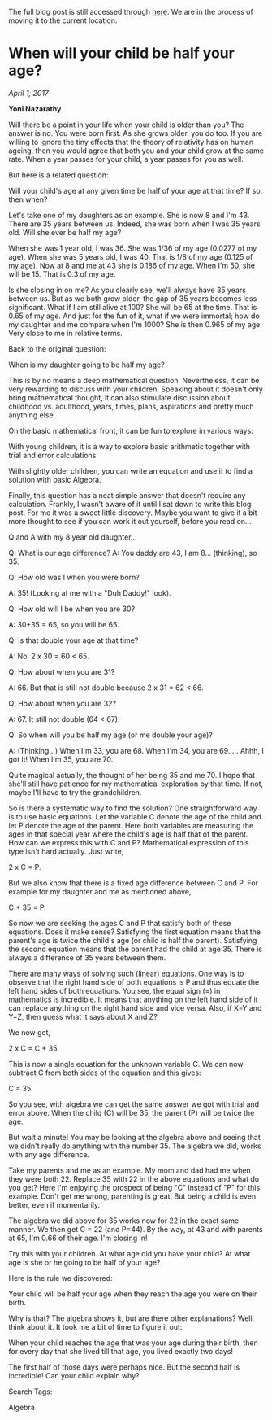 The full blog post is still accessed through [here](https://www.1onepsilon.com/single-post/2017/04/01/When-will-your-child-be-half-your-age/). We are in the process of moving it to the current location.

# When will your child be half your age?
*April 1, 2017*


**Yoni Nazarathy**


Will there be a point in your life when your child is older than you? The answer is no. You were born first. As she grows older, you do too. If you are willing to ignore the tiny effects that the theory of relativity has on human ageing, then you would agree that both you and your child grow at the same rate. When a year passes for your child, a year passes for you as well.

 

But here is a related question:

 

Will your child's age at any given time be half of your age at that time? If so, then when?

 

Let's take one of my daughters as an example. She is now 8 and I'm 43. There are 35 years between us. Indeed, she was born when I was 35 years old. Will she ever be half my age?

 

When she was 1 year old, I was 36. She was 1/36 of my age (0.0277 of my age). When she was 5 years old, I was 40. That is 1/8 of my age (0.125 of my age). Now at 8 and me at 43 she is 0.186 of my age. When I'm 50, she will be 15. That is 0.3 of my age.

 

Is she closing in on me? As you clearly see, we'll always have 35 years between us. But as we both grow older, the gap of 35 years becomes less significant. What if I am still alive at 100? She will be 65 at the time. That is 0.65 of my age. And just for the fun of it, what if we were immortal; how do my daughter and me compare when I'm 1000? She is then 0.965 of my age. Very close to me in relative terms.

 

Back to the original question:

 

When is my daughter going to be half my age?

This is by no means a deep mathematical question. Nevertheless, it can be very rewarding to discuss with your children. Speaking about it doesn't only bring mathematical thought, it can also stimulate discussion about childhood vs. adulthood, years, times, plans, aspirations and pretty much anything else.

 

On the basic mathematical front, it can be fun to explore in various ways: 

With young children, it is a way to explore basic arithmetic together with trial and error calculations.

With slightly older children, you can write an equation and use it to find a solution with basic Algebra.

Finally, this question has a neat simple answer that doesn't require any calculation. Frankly, I wasn't aware of it until I sat down to write this blog post. For me it was a sweet little discovery. Maybe you want to give it a bit more thought to see if you can work it out yourself, before you read on...

Q and A with my 8 year old daughter...

 

Q: What is our age difference?
A: You daddy are 43, I am 8... (thinking), so 35.

Q: How old was I when you were born? 

A: 35! (Looking at me with a "Duh Daddy!" look).

 

Q: How old will I be when you are 30?

A: 30+35 = 65, so you will be 65.

 

Q: Is that double your age at that time?

A: No. 2 x 30 = 60 < 65.

 

Q: How about when you are 31?

A: 66. But that is still not double because 2 x 31 = 62 < 66.

 

Q: How about when you are 32?

A: 67. It still not double (64 < 67).

 

Q: So when will you be half my age (or me double your age)?

A: (Thinking...) When I'm 33, you are 68. When I'm 34, you are 69..... Ahhh, I got it! When I'm 35, you are 70.

 

Quite magical actually, the thought of her being 35 and me 70. I hope that she'll still have patience for my mathematical exploration by that time. If not, maybe I'll have to try the grandchildren.

So is there a systematic way to find the solution? One straightforward way is to use basic equations. Let the variable C denote the age of the child and let P denote the age of the parent. Here both variables are measuring the ages in that special year where the child's age is half that of the parent. How can we express this with C and P? Mathematical expression of this type isn't hard actually. Just write,

 

2 x C = P.

 

But we also know that there is a fixed age difference between C and P. For example for my daughter and me as mentioned above, 

 

C + 35 = P.

 

So now we are seeking the ages C and P that satisfy both of these equations. Does it make sense? Satisfying the first equation means that the parent's age is twice the child's age (or child is half the parent). Satisfying the second equation means that the parent had the child at age 35. There is always a difference of 35 years between them.


 

There are many ways of solving such (linear) equations. One way is to observe that the right hand side of both equations is P and thus equate the left hand sides of both equations. You see, the equal sign (=) in mathematics is incredible. It means that anything on the left hand side of it can replace anything on the right hand side and vice versa. Also, if X=Y and Y=Z, then guess what it says about X and Z?

 

We now get,

 

2 x C = C + 35.

 

This is now a single equation for the unknown variable C. We can now subtract C from both sides of the equation and this gives:

 

C = 35.

 

So you see, with algebra we can get the same answer we got with trial and error above. When the child (C) will be 35, the parent (P) will be twice the age.

But wait a minute! You may be looking at the algebra above and seeing that we didn't really do anything with the number 35. The algebra we did, works with any age difference.

 

Take my parents and me as an example. My mom and dad had me when they were both 22. Replace 35 with 22 in the above equations and what do you get?  Here I'm enjoying the prospect of being "C" instead of "P" for this example. Don't get me wrong, parenting is great. But being a child is even better, even if momentarily. 

 

The algebra we did above for 35 works now for 22 in the exact same manner. We then get C = 22 (and P=44). By the way, at 43 and with parents at 65, I'm 0.66 of their age. I'm closing in!

 

Try this with your children. At what age did you have your child? At what age is she or he going to be half of your age?

Here is the rule we discovered: 

 

Your child will be half your age when they reach the age you were on their birth.

 

Why is that? The algebra shows it, but are there other explanations? Well, think about it. It took me a bit of time to figure it out:

 

When your child reaches the age that was your age during their birth, then for every day that she lived till that age, you lived exactly two days!

 

The first half of those days were perhaps nice. But the second half is incredible! Can your child explain why?

 

 

 

 

 

Search Tags:

Algebra

